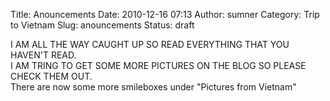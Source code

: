 Title: Anouncements
Date: 2010-12-16 07:13
Author: sumner
Category: Trip to Vietnam
Slug: anouncements
Status: draft

I AM ALL THE WAY CAUGHT UP SO READ EVERYTHING THAT YOU HAVEN'T READ.  
I AM TRING TO GET SOME MORE PICTURES ON THE BLOG SO PLEASE CHECK THEM
OUT.  
There are now some more smileboxes under "Pictures from Vietnam"
